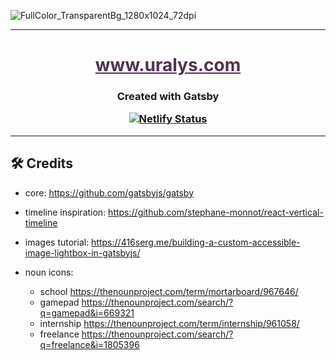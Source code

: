 ![FullColor_TransparentBg_1280x1024_72dpi](https://user-images.githubusercontent.com/910636/98414468-b5514300-207b-11eb-84e0-b7410d872ecc.png)

</p>

---

<p align="center">
  <h1 align="center"> <a style="color: #533153;" href="https://www.uralys.com">www.uralys.com</a> </h1>

<h3 align="center">
Created with Gatsby

[![Netlify Status](https://api.netlify.com/api/v1/badges/b119faf7-3230-4571-a50e-ab522c37033d/deploy-status)](https://app.netlify.com/sites/uralys/deploys)

</h3>

---

## 🛠 Credits

- core: https://github.com/gatsbyjs/gatsby
- timeline inspiration: https://github.com/stephane-monnot/react-vertical-timeline
- images tutorial: https://416serg.me/building-a-custom-accessible-image-lightbox-in-gatsbyjs/

- noun icons:
  - school https://thenounproject.com/term/mortarboard/967646/
  - gamepad https://thenounproject.com/search/?q=gamepad&i=669321
  - internship https://thenounproject.com/term/internship/961058/
  - freelance https://thenounproject.com/search/?q=freelance&i=1805396
